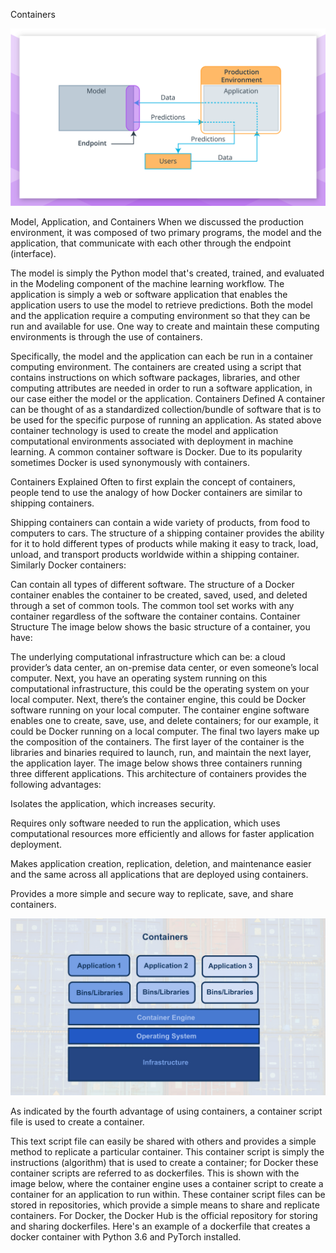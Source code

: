 Containers

![](m6-l1-c04-endpoint.png)

Model, Application, and Containers
When we discussed the production environment, it was composed of two primary programs, the model and the application, that communicate with each other through the endpoint (interface).

The model is simply the Python model that's created, trained, and evaluated in the Modeling component of the machine learning workflow.
The application is simply a web or software application that enables the application users to use the model to retrieve predictions.
Both the model and the application require a computing environment so that they can be run and available for use. One way to create and maintain these computing environments is through the use of containers.

Specifically, the model and the application can each be run in a container computing environment. The containers are created using a script that contains instructions on which software packages, libraries, and other computing attributes are needed in order to run a software application, in our case either the model or the application.
Containers Defined
A container can be thought of as a standardized collection/bundle of software that is to be used for the specific purpose of running an application.
As stated above container technology is used to create the model and application computational environments associated with deployment in machine learning. A common container software is Docker. Due to its popularity sometimes Docker is used synonymously with containers.

Containers Explained
Often to first explain the concept of containers, people tend to use the analogy of how Docker containers are similar to shipping containers.

Shipping containers can contain a wide variety of products, from food to computers to cars.
The structure of a shipping container provides the ability for it to hold different types of products while making it easy to track, load, unload, and transport products worldwide within a shipping container.
Similarly Docker containers:

Can contain all types of different software.
The structure of a Docker container enables the container to be created, saved, used, and deleted through a set of common tools.
The common tool set works with any container regardless of the software the container contains.
Container Structure
The image below shows the basic structure of a container, you have:

The underlying computational infrastructure which can be: a cloud provider’s data center, an on-premise data center, or even someone’s local computer.
Next, you have an operating system running on this computational infrastructure, this could be the operating system on your local computer.
Next, there’s the container engine, this could be Docker software running on your local computer. The container engine software enables one to create, save, use, and delete containers; for our example, it could be Docker running on a local computer.
The final two layers make up the composition of the containers.
The first layer of the container is the libraries and binaries required to launch, run, and maintain the next layer, the application layer.
The image below shows three containers running three different applications.
This architecture of containers provides the following advantages:

Isolates the application, which increases security.

Requires only software needed to run the application, which uses computational resources more efficiently and allows for faster application deployment.

Makes application creation, replication, deletion, and maintenance easier and the same across all applications that are deployed using containers.

Provides a more simple and secure way to replicate, save, and share containers.

![](container-1.png)

As indicated by the fourth advantage of using containers, a container script file is used to create a container.

This text script file can easily be shared with others and provides a simple method to replicate a particular container.
This container script is simply the instructions (algorithm) that is used to create a container; for Docker these container scripts are referred to as dockerfiles.
This is shown with the image below, where the container engine uses a container script to create a container for an application to run within. These container script files can be stored in repositories, which provide a simple means to share and replicate containers. For Docker, the Docker Hub is the official repository for storing and sharing dockerfiles. Here's an example of a dockerfile that creates a docker container with Python 3.6 and PyTorch installed.
